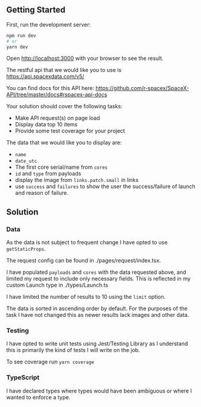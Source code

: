 ## Getting Started

First, run the development server:

```bash
npm run dev
# or
yarn dev
```

Open [http://localhost:3000](http://localhost:3000) with your browser to see the result.

The restful api that we would like you to use is https://api.spacexdata.com/v5/

You can find docs for this API here: https://github.com/r-spacex/SpaceX-API/tree/master/docs#rspacex-api-docs

Your solution should cover the following tasks:
- Make API request(s) on page load
- Display data top 10 items
- Provide some test coverage for your project

The data that we would like you to display are:
- `name`
- `date_utc`
- The first core serial/name from `cores`
- `id` and `type` from payloads
- display the image from `links.patch.small` in links
- use `success` and `failures` to show the user the success/failure of launch and reason of failure.

## Solution

### Data 

As the data is not subject to frequent change I have opted to use `getStaticProps`.

The request config can be found in ./pages/request/index.tsx. 

I have populated `payloads` and `cores` with the data requested above, and limited my request to include only necessary fields. This is reflected in my custom Launch type in ./types/Launch.ts

I have limited the number of results to 10 using the `limit` option.

The data is sorted in ascending order by default. For the purposes of the task I have not changed this as newer results lack images and other data. 

### Testing

I have opted to write unit tests using Jest/Testing Library as I understand this is primarily the kind of tests I will write on the job. 

To see coverage run `yarn coverage`

### TypeScript 

I have declared types where types would have been ambiguous or where I wanted to enforce a type.
